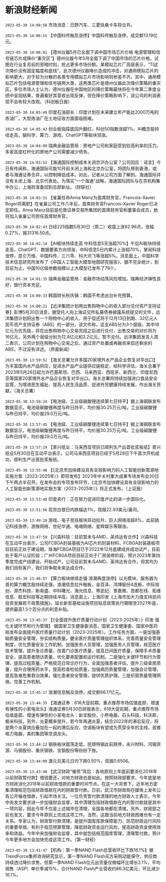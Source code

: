 # 新浪财经新闻
`2023-05-30 14:08:50` 市场消息：日野汽车、三菱扶桑卡车将合并。

`2023-05-30 14:06:15` 【中国科传触及涨停】中国科传触及涨停，成交额13.19亿元。

`2023-05-30 14:06:01` 【德州仪器5月已全面下调中国市场芯片价格 电源管理和信号链芯片成降价“重灾区”】德州仪器今年5月全面下调了中国市场的芯片价格，试图在行业复苏前的至暗时刻，抢占更多市场份额。某模拟芯片厂高层表示，“TI这次降价没有固定幅度和底线”。此次德州仪器降价造成的冲击，对通用模拟芯片的影响更大，对于较为分散的各类专用模拟芯片市场影响则参差不齐。其中，通用模拟芯片包括电源管理和信号链两大类，这两类芯片是德州仪器此次降价策略的重灾区。多位市场人士认为，德州仪器在中国地区的降价策略最快将在今年第二季度业绩中呈现结果，普遍看好其营收出现反弹，但在降价策略影响下，该公司的利润表现不会有较大改观。（科创板日报）

`2023-05-30 14:05:49` 印度石油部长：印度计划在未来建立年产能达2000万吨的炼油厂。大型炼油厂在土地征收方面面临困难。

`2023-05-30 14:05:43` 创业板指探底回升翻红，科创50指数涨超1%，AI概念股持续走高，脑科学、算力、游戏、ChatGPT等板块领涨。

`2023-05-30 14:04:09` 瑞典金融监管局：房地产公司和家庭受到较高利率的压力。多家高度杠杆化的房地产公司需要减少债务。

`2023-05-30 14:03:52` 【海通国际控制成本关闭京沪办公室？公司回应：谣言】今日有传闻称，海通国际可能10月前关闭上海和北京办公室，将团队移到香港，或者与海通证券合并，以控制降低成本。对此，记者从公司方面了解到，海通国际并没有关闭上海、北京代表处。为落实“一个海通”战略，海通国际团队与在京机构集中办公，上海则准备回到总部新址。（财联社）

`2023-05-30 14:03:31` 【雀巢任命Anna Manz为首席财务官，Francois-Xavier Roger将离职】在雀巢公司工作八年后，首席财务官Francois-Xavier Roger已决定卸任。Anna Manz目前是伦敦证券交易所集团的首席财务官和董事会成员，她将加入雀巢公司担任首席财务官。

`2023-05-30 14:02:43` 日经225指数5月30日（周二）收盘上涨82.96点，涨幅0.27%，报31316.50点。

`2023-05-30 14:02:14` 【AI板块持续走高 中科信息5天涨超70%】午后AI板块持续走高，ChatGPT、数据要素方向领涨，中科信息5日内累计上涨超70%，掌阅科技涨停，昆仑万维、中国科传、三六零、科大讯飞等涨超5%。消息面上，中国科学技术信息研究所发布了《中国人工智能大模型地图研究报告》，据不完全统计，到目前为止，中国10亿级参数规模以上大模型已发布了79个。

`2023-05-30 14:01:35` 瑞典金融监管局：金融市场动荡风险增加。瑞典经济弹性良好，银行资本充足。

`2023-05-30 14:00:33` 韩国财长秋庆镐：韩国不考虑出台补充预算。

`2023-05-30 14:00:21` 【远洋集团计划用出售购物中心的收入部分兑付资产支持证券】彭博5月30日消息，据受托人向上海证交所私募债券披露系统提交的文件，远洋集团计划把出售一个购物中心的收入，用于偿还将于12月13日到期、32亿元人民币资产支持证券（ABS）的一部分。该文件称，这支ABS分为3个层级，其中16亿元为优先级，将在出售购物中心交易完成之后进行兑付，出售交易的对价将为16亿元，另外两个层级分别为12.8亿元和3.2亿元，暂不兑付。远洋集团发言人周二表示，公司计划在购物中心交易之后，通过资产处置或再融资来偿还剩余的ABS，不过没有详述。（界面新闻）

`2023-05-30 13:59:52` 【海关总署允许多国20家境外水产品企业恢复对华出口】为丰富国内水产品供应，促进水产品产业链供应链稳定，经科学评估，海关总署于2023年5月26日起允许巴基斯坦、巴西、马来西亚、西班牙、新西兰、印度尼西亚等国家20家境外水产品企业恢复对华出口。海关总署将持续加强进口食品安全监管，为增进民生福祉、提高人民生活品质、促进外贸健康持续发展，作出海关贡献。（海关总署）

`2023-05-30 13:59:24` 【电池级、工业级碳酸锂连续第七日持平】据上海钢联发布数据显示，电池级碳酸锂再度与昨日持平，均价报30.25万元/吨，工业级碳酸锂与昨日持平，均价报29.0万元/吨。

`2023-05-30 13:57:45` 【电池级、工业级碳酸锂连续第七日持平】据上海钢联发布数据显示，电池级碳酸锂再度与昨日持平，均价报30.25万元/吨，工业级碳酸锂与昨日持平，均价报29.0万元/吨。

`2023-05-30 13:57:19` 【景兴纸业：马来西亚项目已顺利生产出首批浆板纸】景兴纸业5月30日在互动平台表示，公司马来西亚项目已经于5月28日下午首次开机成功，顺利生产出首批浆板纸。

`2023-05-30 13:55:48` 【《北京市加快建设具有全球影响力的人工智能创新策源地实施方案（2023-2025年）》即将发布】2023年中关村重大成果专场发布会30日下午两点半召开。在发布会的专项发布环节，《北京市加快建设具有全球影响力的人工智能创新策源地实施方案（2023-2025年）》将正式发布。（上证报）

`2023-05-30 13:53:48` 印度央行：正在努力促进印度卢比的进一步国际化。

`2023-05-30 13:51:56` 现货白银日内跌幅达1%，现报22.93美元/盎司。

`2023-05-30 13:49:18` 游戏、电子竞技板块异动拉升，巨人网络涨超8%，此前姚记科技涨停，游族网络、世纪华通、电魂网络、星辉娱乐等跟涨。

`2023-05-30 13:47:59` 【兴森科技：目前暂未与AMD、英伟达有合作】兴森科技在互动平台表示，公司FCBGA封装基板为AI芯片的封装材料，FCBGA封装基板项目目前正处于建设期，珠海FCBGA项目已于2022年12月底建成并成功试产，目前处于客户认证阶段；广州FCBGA项目目前正处于厂房装修阶段，预计2023年第四季度完成产线建设，开始试产。公司目前暂未与AMD、英伟达有合作，但其均为我们目标客户，我们将争取未来达成合作。

`2023-05-30 13:46:57` 【算力板块继续走强 浪潮再度涨停】以光模块、服务器为首的算力概念股持续走强，浪潮信息拉升触板，金百泽、鸿博股份4连板，中际旭创、源杰科技、新易盛、中科曙光、海光信息、寒武纪、景嘉微、首都在线、拓维信息、胜宏科技等近期持续冲高。消息面上，上海印发《上海市加大力度支持民间投资发展若干政策措施》，延长新型基础设施项目贴息政策执行期限至2027年底，提供最高1.5个百分点的利息补贴。

`2023-05-30 13:45:37` 【《全面提升医疗质量行动计划（2023-2025年）》印发 强化关键环节和行为管理】 据国家卫生健康委消息，国家卫生健康委、国家中医药局发布全面提升医疗质量行动计划（2023-2025年）。工作任务方面，一是加强基础质量安全管理，夯实结构质量。健全医疗质量管理组织体系，完善质量安全管理制度，优化质量安全工作机制，加强医务人员管理，加强医务人员管理，规范医疗技术管理，提升急诊质量，改善门诊医疗质量，提高日间医疗质量，保障手术质量安全，提高患者随访质量，优化要素配置和运行机制。二是强化关键环节和行为管理，提高过程质量。严格规范日常诊疗行为，全面加强患者评估，提升三级查房质量，提升合理用药水平，提高检查检验质量，加强病历质量管理，加强会诊管理，提高急难危重救治效果，强化患者安全管理，提供优质护理。三是织密质量管理网络，完善工作机制。

`2023-05-30 13:45:17`  浪潮信息触及涨停，成交额66.17亿元。

`2023-05-30 13:44:35` 【海通证券：618大促前期，重点推荐市场估值底部、增速有弹性的小家电龙头】海通证券5月30日研报表示，618大促前期，重点推荐市场估值底部、增速有弹性的小家电龙头：新宝股份，小熊电器，石头科技，科沃斯，极米科技。另外，炎夏概率提升，若今年再遇炎夏，结合2022年的滞后反应，将是两个炎夏效应叠加在一起的滞后反应，空调板块有望成为贯穿全年的主线，首推格力电器，美的集团等空调龙头。

`2023-05-30 13:44:12` 钢铁板块震荡走低，抚顺特钢此前跌停，永兴材料、河钢资源、马钢股份、重庆钢铁、宝钢股份等纷纷下挫。

`2023-05-30 13:44:00` 澳元兑美元日内下跌0.50%，现报0.6506。

`2023-05-30 13:43:40` 【武汉财政“催债”背后：各地原则上年底前要消化2018年以前财政暂付款】借钱要还，对地方财政也是如此。按照财政部要求，今年底是地方财政消化2018年以前财政借款的重要时间节点。在这一大背景下，近年地方密集清理规范包括财政借款在内的财政暂付款。日前，武汉市财政局在媒体上发布公告公开催收借款，引起市场关注。一位负责暂付款清理的地方财政人士表示，今年中央发文要求进一步加强财会监督，其中清理包括财政借款在内的暂付款就是其中一项内容，因此今年不仅是上述城市在清理，全国各地都在清理。另外，财政部之前也发文，要求今年原则上完成这项工作。当然，这跟当前地方财政困难也有一定关系。专家认为，财政暂付款清理，是提升国库库款保障能力、防范财政运行风险的重要举措，有利于规范预算管理，降低财政资金运行风险，提高财政资金使用效率和效益。今年中央加强财会监督，其中就包括规范国库管理，清理暂付款，预计今年更多地方会加快完成这项工作。（第一财经）

`2023-05-30 13:41:47` 【机构：第一季NAND Flash总营收环比下跌16.1%】据TrendForce集邦咨询研究显示，第一季NAND Flash买方采购动能保守，供应商持续透过降价求售，但第一季NAND Flash位元出货量仅微幅环比增长2.1%，平均销售（ASP）单价季减15%，合计NAND Flash产业营收约86.3亿美元，环比减少16.1%。

